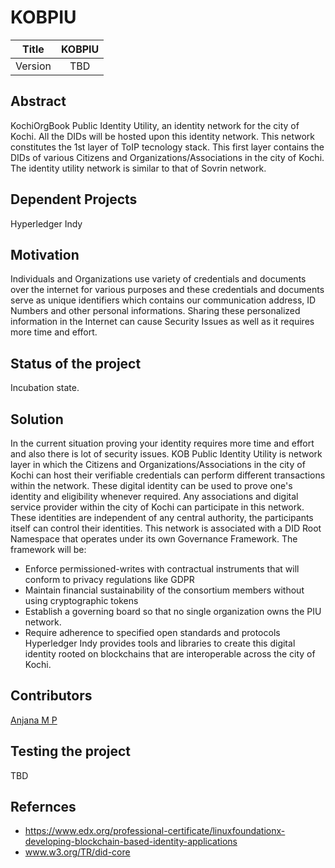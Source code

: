 # KOBPIU

| Title | KOBPIU |
| :---: | :---: |
| Version | TBD |

## Abstract

KochiOrgBook Public Identity Utility, an identity network for the city of Kochi. All the DIDs will be hosted upon this identity network. This network constitutes the 1st layer of ToIP tecnology stack. This first layer contains the DIDs of various Citizens and Organizations/Associations in the city of Kochi. The identity utility network is similar to that of Sovrin network.

## Dependent Projects
Hyperledger Indy
## Motivation

Individuals and Organizations use variety of credentials and documents over the internet for various purposes and these credentials and documents serve as unique identifiers which contains our communication address, ID Numbers and other personal informations. Sharing these personalized information in the Internet can cause Security Issues as well as it requires more time and effort. 
## Status of the project

Incubation state.

## Solution
In the current situation proving your identity requires more time and effort and also there is lot of security issues.
KOB Public Identity Utility is network layer in which the Citizens and Organizations/Associations in the city of Kochi can host their verifiable credentials can perform different transactions within the network. These digital identity can be used to prove one's identity and eligibility whenever required. Any associations and digital service provider within the city of Kochi can participate in this network. These identities are independent of any central authority, the participants itself can control their identities. This network is associated with a DID Root Namespace that operates under its own Governance Framework. The framework will be:
* Enforce permissioned-writes with contractual instruments that will conform to privacy regulations like GDPR
* Maintain financial sustainability of the consortium members without using cryptographic tokens
* Establish a governing board so that no single organization owns the PIU network.
* Require adherence to specified open standards and protocols
Hyperledger Indy provides tools and libraries to create this digital identity rooted on blockchains that are interoperable across the  city of Kochi.


## Contributors
[Anjana M P](https://github.com/Anjana-mp/KOBPIU/blob/master/Readme.md)

## Testing the project

TBD

## Refernces
*    https://www.edx.org/professional-certificate/linuxfoundationx-developing-blockchain-based-identity-applications
* www.w3.org/TR/did-core
